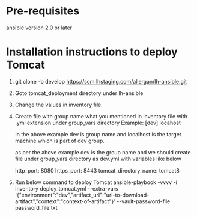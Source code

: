 # Pre-requisites

ansible version 2.0 or later

# Installation instructions to deploy Tomcat

1) git clone -b develop https://scm.lhstaging.com/allergan/lh-ansible.git
2) Goto tomcat_deployment directory under lh-ansible
3) Change the values in inventory file
4) Create file with group name what you mentioned in inventory file with .yml extension under group_vars directory
   Example:
     [dev]
     locahost
     
     In the above example dev is group name and localhost is the target machine which is part of dev group.
     
     as per the above example dev is the group name and we should create file under group_vars directory as dev.yml with variables like below
     
     http_port: 8080
     https_port: 8443
     tomcat_directory_name: tomcat8
5) Run below command to deploy Tomcat
   ansible-playbook -vvvv -i inventory deploy_tomcat.yml --extra-vars '{"environment":"dev","artifact_url":"url-to-download-artifact","context":"context-of-artifact"}' --vault-password-file password_file.txt
     
     
      
